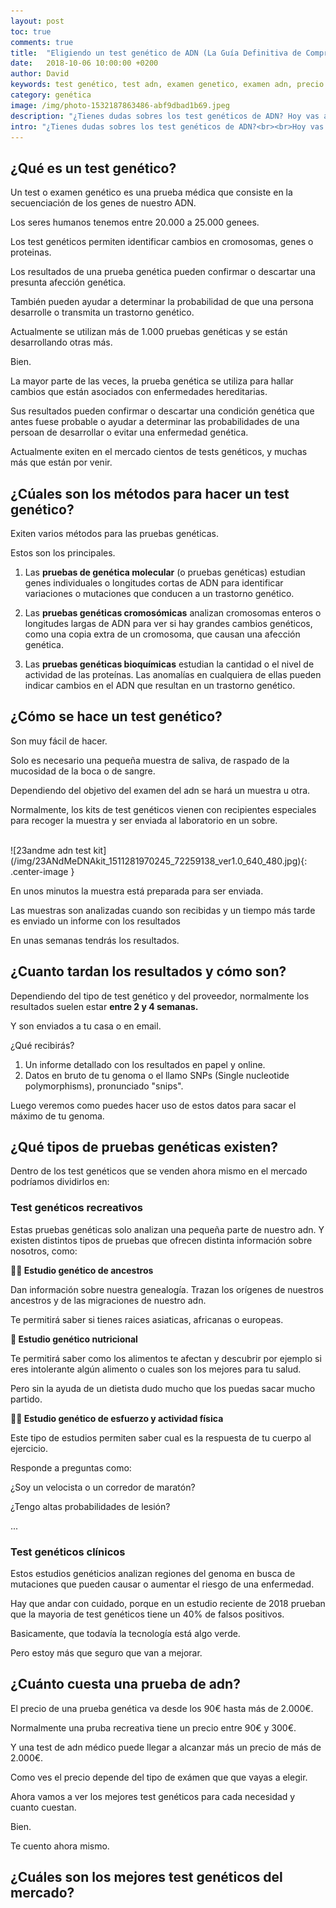 ```yaml
---
layout: post
toc: true
comments: true
title:  "Eligiendo un test genético de ADN (La Guía Definitiva de Compra) [2018]"
date:   2018-10-06 10:00:00 +0200
author: David
keywords: test genético, test adn, examen genetico, examen adn, precio
category: genética
image: /img/photo-1532187863486-abf9dbad1b69.jpeg
description: "¿Tienes dudas sobres los test genéticos de ADN? Hoy vas a aprender exactamente como elegir uno en función de tus necesidades."
intro: "¿Tienes dudas sobres los test genéticos de ADN?<br><br>Hoy vas a aprender **exactamente** como elegir uno en función de tus necesidades.<br><br>De hecho son los mismos pasos que he seguido yo para mi y para recomendar a elegir uno a mi familia.<br><br>Vamos a empezar."
---
```


## **¿Qué es un test genético?**

Un test o examen genético es una prueba médica que consiste en la secuenciación de los genes de nuestro ADN.

Los seres humanos tenemos entre 20.000 a 25.000 genees.

Los test genéticos permiten identificar cambios en cromosomas, genes o proteinas.

Los resultados de una prueba genética pueden confirmar o descartar una presunta afección genética.

También pueden ayudar a determinar la probabilidad de que una persona desarrolle o transmita un trastorno genético. 

Actualmente se utilizan más de 1.000 pruebas genéticas y se están desarrollando otras más.

Bien.

La mayor parte de las veces, la prueba genética se utiliza para hallar cambios que están asociados con enfermedades hereditarias. 

Sus resultados pueden confirmar o descartar una condición genética que antes fuese probable o ayudar a determinar las probabilidades de una persoan de desarrollar o evitar una enfermedad genética. 

Actualmente exiten en el mercado cientos de tests genéticos, y muchas más que están por venir.

## **¿Cúales son los métodos para hacer un test genético?**

Exiten varios métodos para las pruebas genéticas.

Estos son los principales.

1. Las **pruebas de genética molecular** (o pruebas genéticas) estudian genes individuales o longitudes cortas de ADN para identificar variaciones o mutaciones que conducen a un trastorno genético.

2. Las **pruebas genéticas cromosómicas** analizan cromosomas enteros o longitudes largas de ADN para ver si hay grandes cambios genéticos, como una copia extra de un cromosoma, que causan una afección genética.

3. Las **pruebas genéticas bioquímicas** estudian la cantidad o el nivel de actividad de las proteínas. Las anomalías en cualquiera de ellas pueden indicar cambios en el ADN que resultan en un trastorno genético. 

## **¿Cómo se hace un test genético?**

Son muy fácil de hacer.

Solo es necesario una pequeña muestra de saliva, de raspado de la mucosidad de la boca o de sangre.

Dependiendo del objetivo del examen del adn se hará un muestra u otra.

Normalmente, los kits de test genéticos vienen con recipientes especiales para recoger la muestra y ser enviada al laboratorio en un sobre.

<br>
![23andme adn test kit](/img/23ANdMeDNAkit_1511281970245_72259138_ver1.0_640_480.jpg){: .center-image }
<br>

En unos minutos la muestra está preparada para ser enviada.

Las muestras son analizadas cuando son recibidas y un tiempo más tarde es enviado un informe con los resultados

En unas semanas tendrás los resultados.

## **¿Cuanto tardan los resultados y cómo son?**

Dependiendo del tipo de test genético y del proveedor, normalmente los resultados suelen estar **entre 2 y 4 semanas.**

Y son enviados a tu casa o en email.

¿Qué recibirás?

1. Un informe detallado con los resultados en papel y online.
2. Datos en bruto de tu genoma o el llamo SNPs (Single nucleotide polymorphisms), pronunciado "snips". 

Luego veremos como puedes hacer uso de estos datos para sacar el máximo de tu genoma.

## **¿Qué tipos de pruebas genéticas existen?**

Dentro de los test genéticos que se venden ahora mismo en el mercado podríamos dividirlos en:

### **Test genéticos recreativos**

Estas pruebas genéticas solo analizan una pequeña parte de nuestro adn. Y existen distintos tipos de pruebas que ofrecen distinta información sobre nosotros, como:

**👴🏻 Estudio genético de ancestros**

Dan información sobre nuestra genealogía. Trazan los orígenes de nuestros ancestros y de las migraciones de nuestro adn. 

Te permitirá saber si tienes raices asiaticas, africanas o europeas.

**🍛 Estudio genético nutricional**

Te permitirá saber como los alimentos te afectan y descubrir por ejemplo si eres intolerante algún alimento o cuales son los mejores para tu salud.

Pero sin la ayuda de un dietista dudo mucho que los puedas sacar mucho partido.

**🏃‍♂️ Estudio genético de esfuerzo y actividad física**

Este tipo de estudios permiten saber cual es la respuesta de tu cuerpo al ejercicio.

Responde a preguntas como:

¿Soy un velocista o un corredor de maratón?

¿Tengo altas probabilidades de lesión?

...

### **Test genéticos clínicos**

Estos estudios genéticios analizan regiones del genoma en busca de mutaciones que pueden causar o aumentar el riesgo de una enfermedad. 

Hay que andar con cuidado, porque en un estudio reciente de 2018 prueban que la mayoria de test genéticos tiene un 40% de falsos positivos.

Basicamente, que todavía la tecnología está algo verde. 

Pero estoy más que seguro que van a mejorar.

## **¿Cuánto cuesta una prueba de adn?**

El precio de una prueba genética va desde los 90€ hasta más de 2.000€.

Normalmente una pruba recreativa tiene un precio entre 90€ y 300€.

Y una test de adn médico puede llegar a alcanzar más un precio de más de 2.000€.

Como ves el precio depende del tipo de exámen que que vayas a elegir.

Ahora vamos a ver los mejores test genéticos para cada necesidad y cuanto cuestan.

Bien.

Te cuento ahora mismo.

## ¿Cuáles son los mejores test genéticos del mercado?





